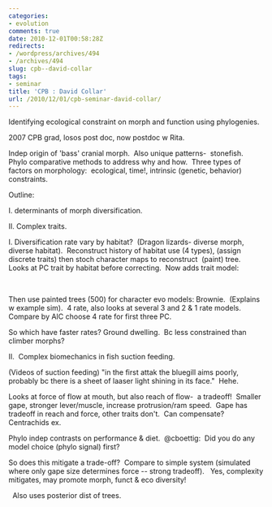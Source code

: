 ```yaml
---
categories:
- evolution
comments: true
date: 2010-12-01T00:58:28Z
redirects:
- /wordpress/archives/494
- /archives/494
slug: cpb--david-collar
tags:
- seminar
title: 'CPB : David Collar'
url: /2010/12/01/cpb-seminar-david-collar/
---
```


Identifying ecological constraint on morph and function using phylogenies.    

2007 CPB grad, losos post doc, now postdoc w Rita.




Indep origin of 'bass' cranial morph.  Also unique patterns-  stonefish.  Phylo comparative methods to address why and how.  Three types of factors on morphology:  ecological, time!, intrinsic (genetic, behavior) constraints.  




Outline:   

I. determinants of morph diversification.  

II. Complex traits.




I. Diversification rate vary by habitat?  (Dragon lizards- diverse morph, diverse habitat).  Reconstruct history of habitat use (4 types), (assign discrete traits) then stoch character maps to reconstruct  (paint) tree.  Looks at PC trait by habitat before correcting.  Now adds trait model:      

     

Then use painted trees (500) for character evo models: Brownie.  (Explains w example sim).  4 rate, also looks at several 3 and 2 & 1 rate models.  Compare by AIC choose 4 rate for first three PC.




So which have faster rates? Ground dwelling.  Bc less constrained than climber morphs?




II.  Complex biomechanics in fish suction feeding.      

(Videos of suction feeding) "in the first attak the bluegill aims poorly, probably bc there is a sheet of laaser light shining in its face."  Hehe.  




Looks at force of flow at mouth, but also reach of flow-  a tradeoff!  Smaller gape, stronger lever/muscle, increase protrusion/ram speed.  Gape has tradeoff in reach and force, other traits don't.  Can compensate?  Centrachids ex.  




Phylo indep contrasts on performance & diet.  @cboettig:  Did you do any model choice (phylo signal) first?    

   

So does this mitigate a trade-off?  Compare to simple system (simulated where only gape size determines force -- strong tradeoff).   Yes, complexity mitigates, may promote morph, funct & eco diversity!  




  Also uses posterior dist of trees.    



